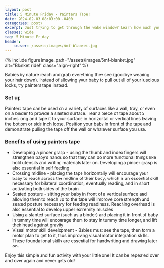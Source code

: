 ```yaml
---
layout: post
title: 5 Minute Friday - Painters Tape!
date: 2024-02-03 08:03:00 -0400
categories: posts
excerpt: Just trying to get through the wake window? Learn how much you can do for your little one with just painters tape!
classes: wide
tag: 5 Minute Friday
header:
    teaser: /assets/images/5mf-blanket.jpg
---
```



{% include figure
    image_path="/assets/images/5mf-blanket.jpg"
    alt="Blanket ride!"
    class="align-right"
%}

Babies by nature reach and grab everything they see (goodbye wearing your hair down). Instead of allowing your baby to pull out all of your luscious locks, try painters tape instead.

### Set up

Painters tape can be used on a variety of surfaces like a wall, tray, or even on a binder to provide a slanted surface. Tear a piece of tape about 5 inches long and tape it to your surface in horizontal or vertical lines leaving the bottom or side inch loose. Position your baby in front of the tape and demonstrate pulling the tape off the wall or whatever surface you use.

### Benefits of using painters tape

- Developing a pincer grasp - using the thumb and index fingers will strengthen baby’s hands so that they can do more functional things like hold utensils and writing materials later on. Developing a pincer grasp is also essential in self feeding
- Crossing midline - placing the tape horizontally will encourage your baby to reach across the midline of their body, which is an essential skill necessary for bilateral coordination, eventually reading, and in short activating both sides of the brain
- Seated posture - sitting your baby in front of a vertical surface and allowing them to reach up to the tape will improve core strength and seated posture necessary for feeding readiness. Reaching overhead is also essential to develop upper extremity muscles
- Using a slanted surface (such as a binder) and placing it in front of baby in tummy time will encourage them to stay in tummy time longer, and lift their head against gravity
- Visual motor skill development - Babies must see the tape, then form a motor plan to get to it, thus improving visual motor integration skills. These foundational skills are essential for handwriting and drawing later on.

Enjoy this simple and fun activity with your little one! It can be repeated over and over again and never gets old!


